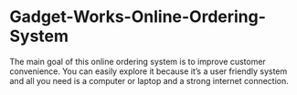 # Gadget-Works-Online-Ordering-System
The main goal of this online ordering system is to improve customer convenience. You can easily explore it because it’s a user friendly system and all you need is a computer or laptop and a strong internet connection. 
